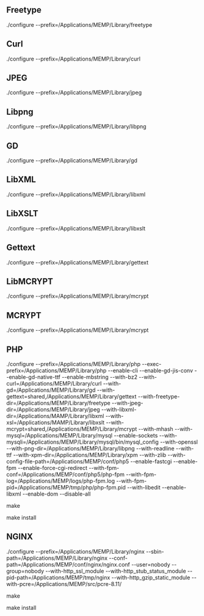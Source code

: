 Freetype
---
./configure --prefix=/Applications/MEMP/Library/freetype

Curl
----
./configure --prefix=/Applications/MEMP/Library/curl


JPEG
---
./configure --prefix=/Applications/MEMP/Library/jpeg


Libpng
---
./configure --prefix=/Applications/MEMP/Library/libpng


GD
---
./configure --prefix=/Applications/MEMP/Library/gd


LibXML
---
./configure --prefix=/Applications/MEMP/Library/libxml


LibXSLT
---
./configure --prefix=/Applications/MEMP/Library/libxslt


Gettext
---
./configure --prefix=/Applications/MEMP/Library/gettext


LibMCRYPT
---
./configure --prefix=/Applications/MEMP/Library/mcrypt


MCRYPT
---
./configure --prefix=/Applications/MEMP/Library/mcrypt


PHP
---


./configure --prefix=/Applications/MEMP/Library/php --exec-prefix=/Applications/MEMP/Library/php --enable-cli --enable-gd-jis-conv --enable-gd-native-ttf --enable-mbstring --with-bz2 --with-curl=/Applications/MEMP/Library/curl --with-gd=/Applications/MEMP/Library/gd --with-gettext=shared,/Applications/MEMP/Library/gettext --with-freetype-dir=/Applications/MEMP/Library/freetype --with-jpeg-dir=/Applications/MEMP/Library/jpeg --with-libxml-dir=/Applications/MAMP/Library/libxml --with-xsl=/Applications/MAMP/Library/libxslt --with-mcrypt=shared,/Applications/MEMP/Library/mcrypt --with-mhash --with-mysql=/Applications/MEMP/Library/mysql --enable-sockets --with-mysqli=/Applications/MEMP/Library/mysql/bin/mysql_config  --with-openssl --with-png-dir=/Applications/MEMP/Library/libpng --with-readline --with-ttf --with-xpm-dir=/Applications/MEMP/Library/xpm --with-zlib --with-config-file-path=/Applications/MEMP/conf/php5 --enable-fastcgi --enable-fpm --enable-force-cgi-redirect --with-fpm-conf=/Applications/MEMP/conf/php5/php-fpm --with-fpm-log=/Applications/MEMP/logs/php-fpm.log --with-fpm-pid=/Applications/MEMP/tmp/php/php-fpm.pid --with-libedit --enable-libxml --enable-dom --disable-all

make 

make install

NGINX
---

./configure --prefix=/Applications/MEMP/Library/nginx --sbin-path=/Applications/MEMP/Library/nginx --conf-path=/Applications/MEMP/conf/nginx/nginx.conf --user=nobody --group=nobody --with-http_ssl_module --with-http_stub_status_module --pid-path=/Applications/MEMP/tmp/nginx --with-http_gzip_static_module --with-pcre=/Applications/MEMP/src/pcre-8.11/

make

make install